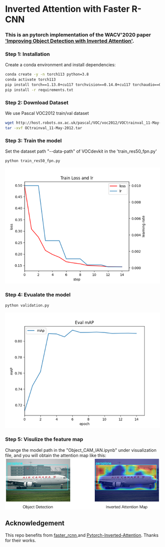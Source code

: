# Inverted Attention with Faster R-CNN

### This is an pytorch implementation of the WACV'2020 paper ['Improving Object Detection with Inverted Attention'](https://openaccess.thecvf.com/content_WACV_2020/papers/Huang_Improving_Object_Detection_with_Inverted_Attention_WACV_2020_paper.pdf).


### Step 1: Installation
Create a conda environment and install dependencies:
```bash
conda create -y -n torch113 python=3.8
conda activate torch113
pip install torch==1.13.0+cu117 torchvision==0.14.0+cu117 torchaudio==0.13.0 --extra-index-url https://download.pytorch.org/whl/cu117
pip install -r requirements.txt

```

### Step 2: Download Dataset
We use Pascal VOC2012 train/val dataset
```bash
wget http://host.robots.ox.ac.uk/pascal/VOC/voc2012/VOCtrainval_11-May-2012.tar
tar -xvf OCtrainval_11-May-2012.tar
```


### Step 3: Train the model
Set the dataset path "--data-path" of VOCdevkit in the 'train_res50_fpn.py'
```bash
python train_res50_fpn.py
```
![img](output/IAN_loss_and_lr20230810-010202.png)
### Step 4: Evualate the model

```bash
python validation.py 
```
![img](output/IAN_mAP.png)

### Step 5: Visulize the feature map
Change the model path in the "Object_CAM_IAN.ipynb" under visualization file, and you will obtain the attention map like this:
![img](output/demo.png)


## Acknowledgement
This repo benefits from [faster_rcnn](https://github.com/WZMIAOMIAO/deep-learning-for-image-processing/tree/master/pytorch_object_detection/faster_rcnn),and [Pytorch-Inverted-Attention](https://github.com/zichengsaber/Pytorch-Inverted-Attention/tree/main). Thanks for their works.